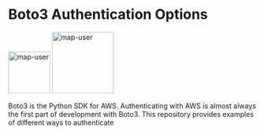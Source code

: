 # Boto3 Authentication Options

<img width="85" alt="map-user" src="https://img.shields.io/badge/views-193-green"> <img width="125" alt="map-user" src="https://img.shields.io/badge/unique visits-045-green">

Boto3 is the Python SDK for AWS. Authenticating with AWS is almost always the first part of development with Boto3. This repository provides examples of different ways to authenticate
